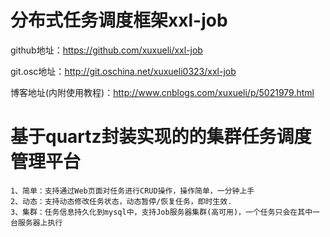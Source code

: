 # 分布式任务调度框架xxl-job
github地址：https://github.com/xuxueli/xxl-job

git.osc地址：http://git.oschina.net/xuxueli0323/xxl-job

博客地址(内附使用教程)：http://www.cnblogs.com/xuxueli/p/5021979.html
	

# 基于quartz封装实现的的集群任务调度管理平台
	1、简单：支持通过Web页面对任务进行CRUD操作，操作简单，一分钟上手
	2、动态：支持动态修改任务状态，动态暂停/恢复任务，即时生效.
	3、集群：任务信息持久化到mysql中，支持Job服务器集群(高可用)，一个任务只会在其中一台服务器上执行